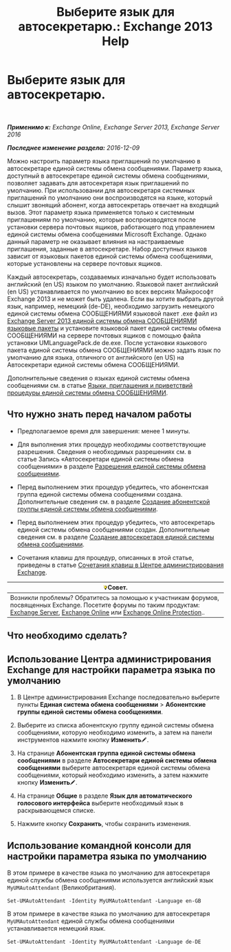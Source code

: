 ﻿---
title: 'Выберите язык для автосекретарю.: Exchange 2013 Help'
TOCTitle: Выберите язык для автосекретарю.
ms:assetid: 3a1c1ec0-c726-41fb-a294-59faab205609
ms:mtpsurl: https://technet.microsoft.com/ru-ru/library/Aa997306(v=EXCHG.150)
ms:contentKeyID: 50556361
ms.date: 05/22/2018
mtps_version: v=EXCHG.150
ms.translationtype: MT
---

# Выберите язык для автосекретарю.

 

_**Применимо к:** Exchange Online, Exchange Server 2013, Exchange Server 2016_

_**Последнее изменение раздела:** 2016-12-09_

Можно настроить параметр языка приглашений по умолчанию в автосекретаре единой системы обмена сообщениями. Параметр языка, доступный в автосекретаре единой системы обмена сообщениями, позволяет задавать для автосекретаря язык приглашений по умолчанию. При использовании для автосекретаря системных приглашений по умолчанию они воспроизводятся на языке, который слышит звонящий абонент, когда автосекретарь отвечает на входящий вызов. Этот параметр языка применяется только к системным приглашениям по умолчанию, которые воспроизводятся после установки сервера почтовых ящиков, работающего под управлением единой системы обмена сообщениями Microsoft Exchange. Однако данный параметр не оказывает влияния на настраиваемые приглашения, заданные в автосекретаре. Набор доступных языков зависит от языковых пакетов единой системы обмена сообщениями, которые установлены на сервере почтовых ящиков.

Каждый автосекретарь, создаваемых изначально будет использовать английский (en US) языком по умолчанию. Языковой пакет английский (en US) устанавливается по умолчанию во всех версиях Майкрософт Exchange 2013 и не может быть удалена. Если вы хотите выбрать другой язык, например, немецкий (de-DE), необходимо загрузить немецкого единой системы обмена СООБЩЕНИЯМИ языковой пакет .exe файл из [Exchange Server 2013 единой системы обмена СООБЩЕНИЯМИ языковые пакеты](https://go.microsoft.com/fwlink/?linkid=266542) и установите языковой пакет единой системы обмена СООБЩЕНИЯМИ на сервере почтовых ящиков с помощью файла установки UMLanguagePack.de de.exe. После установки языкового пакета единой системы обмена СООБЩЕНИЯМИ можно задать язык по умолчанию для языка, отличного от английского (en US) на Автосекретари единой системы обмена СООБЩЕНИЯМИ.

Дополнительные сведения о языках единой системы обмена сообщениями см. в статье [Языки, приглашения и приветствий процедуры единой системы обмена СООБЩЕНИЯМИ](um-languages-prompts-and-greetings-procedures-exchange-2013-help.md).

## Что нужно знать перед началом работы

  - Предполагаемое время для завершения: менее 1 минуты.

  - Для выполнения этих процедур необходимы соответствующие разрешения. Сведения о необходимых разрешениях см. в статье Запись «Автосекретари единой системы обмена сообщениями» в разделе [Разрешения единой системы обмена сообщениями](unified-messaging-permissions-exchange-2013-help.md).

  - Перед выполнением этих процедур убедитесь, что абонентская группа единой системы обмена сообщениями создана. Дополнительные сведения см. в разделе [Создание абонентской группы единой системы обмена сообщениями](create-a-um-dial-plan-exchange-2013-help.md).

  - Перед выполнением этих процедур убедитесь, что автосекретарь единой системы обмена сообщениями создан. Дополнительные сведения см. в разделе [Создание автосекретаря единой системы обмена сообщениями](create-a-um-auto-attendant-exchange-2013-help.md).

  - Сочетания клавиш для процедур, описанных в этой статье, приведены в статье [Сочетания клавиш в Центре администрирования Exchange](keyboard-shortcuts-in-the-exchange-admin-center-exchange-online-protection-help.md).

<table>
<thead>
<tr class="header">
<th><img src="images/Bb124558.tip(EXCHG.150).gif" title="Совет" alt="Совет" />Совет.</th>
</tr>
</thead>
<tbody>
<tr class="odd">
<td>Возникли проблемы? Обратитесь за помощью к участникам форумов, посвященных Exchange. Посетите форумы по таким продуктам: <a href="https://go.microsoft.com/fwlink/p/?linkid=60612">Exchange Server</a>, <a href="https://go.microsoft.com/fwlink/p/?linkid=267542">Exchange Online</a> или <a href="https://go.microsoft.com/fwlink/p/?linkid=285351">Exchange Online Protection</a>..</td>
</tr>
</tbody>
</table>


## Что необходимо сделать?

## Использование Центра администрирования Exchange для настройки параметра языка по умолчанию

1.  В Центре администрирования Exchange последовательно выберите пункты **Единая система обмена сообщениями** \> **Абонентские группы единой системы обмена сообщениями**.

2.  Выберите из списка абонентскую группу единой системы обмена сообщениями, которую необходимо изменить, а затем на панели инструментов нажмите кнопку **Изменить**![Значок редактирования](images/Bb124582.6f53ccb2-1f13-4c02-bea0-30690e6ea71d(EXCHG.150).gif "Значок редактирования").

3.  На странице **Абонентская группа единой системы обмена сообщениями** в разделе **Автосекретари единой системы обмена сообщениями** выберите автосекретаря единой системы обмена сообщениями, который необходимо изменить, а затем нажмите кнопку **Изменить**![Значок редактирования](images/Bb124582.6f53ccb2-1f13-4c02-bea0-30690e6ea71d(EXCHG.150).gif "Значок редактирования").

4.  На странице **Общие** в разделе **Язык для автоматического голосового интерфейса** выберите необходимый язык в раскрывающемся списке.

5.  Нажмите кнопку **Сохранить**, чтобы сохранить изменения.

## Использование командной консоли для настройки параметра языка по умолчанию

В этом примере в качестве языка по умолчанию для автосекретаря единой службы обмена сообщениями используется английский язык `MyUMAutoAttendant` (Великобритания).

    Set-UMAutoAttendant -Identity MyUMAutoAttendant -Language en-GB

В этом примере в качестве языка по умолчанию для автосекретаря `MyUMAutoAttendant` единой службы обмена сообщениями устанавливается немецкий язык.

    Set-UMAutoAttendant -Identity MyUMAutoAttendant -Language de-DE

